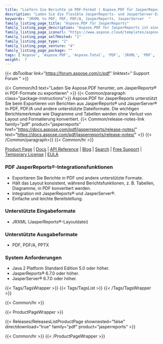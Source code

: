 ```yaml
---
title: "Liefern Sie Berichte im PDF-Format | Aspose.PDF für JasperReports"
description: "Laden Sie die flexible JasperReports- und JasperServer-Erweiterung herunter, mit der Sie Berichte in den Formaten PDF, PDF/A exportieren können. Berichtsmerkmale wie Tabellen, Diagramme und Bilder werden mit höchster Präzision in PDF konvertiert."
keywords: "JRXML to PDF, PDF, PDF/A, JasperReports, JasperServer  "
family_listing_page_title: "Aspose.PDF für JasperReports"
family_listing_page_description: "Aspose.PDF for JasperReports ist eine flexible JasperReports- und JasperServer-Erweiterung, mit der Sie Berichte im Portable Document Format (PDF, PDF/A) exportieren können. Wichtige Berichtsmerkmale wie Tabellen, Diagramme und Bilder werden mit höchster Präzision in PDF konvertiert."
family_listing_page_iconurl: "https://www.aspose.cloud/templates/aspose/App_Themes/V3/images/pdf/272x272/aspose_pdf-for-jasperreports-min.png"
family_listing_page_selfHosted: "1"
family_listing_page_type: "2"
family_listing_page_venture: "4"
family_listing_page_package: ""
tags: ['Aspose', 'Aspose.PDF', 'Aspose.Total', 'PDF', 'JRXML', 'PDF', 'PDFA', 'PPTX', 'JasperReports', 'JasperServer', 'report', 'export', 'table', 'chart', 'extension', 'conversion']
weight:  7
---
```


{{< dbToolbar link="https://forum.aspose.com/c/pdf" linktext=" Support Forum " >}}

{{< Common/h3 text="Laden Sie Aspose.PDF herunter, um JasperReports® in PDF-Formate zu exportieren"  >}}
{{< Common/paragraph class="package-instructions">}}
Aspose.PDF for JasperReports unterstützt Sie beim Exportieren von Berichten aus JasperReports® und JasperServer® in PDF, PDF/A und andere unterstützte Dateiformate. Die wichtigen Berichtsmerkmale wie Diagramme und Tabellen werden ohne Verlust von Layout und Formatierung konvertiert.
{{< Common/release-notes-link family="pdf" product="jasperreports" href="https://docs.aspose.com/pdf/jasperreports/release-notes/" text="https://docs.aspose.com/pdf/jasperreports/release-notes/"  >}}
{{< /Common/paragraph>}}
{{< Common/hr >}}

[Product Page](https://products.aspose.com/pdf/jasperreports/) | [Docs](https://docs.aspose.com/pdf/jasperreports/) | [API Reference](https://reference.aspose.com/pdf/) | [Blog](https://blog.aspose.com/category/pdf/) | [Search](https://search.aspose.com/) | [Free Support](https://forum.aspose.com/c/pdf) | [Temporary License](https://purchase.aspose.com/temporary-license) | [EULA](https://about.aspose.com/legal/eula/)

### PDF JasperReports®-Integrationsfunktionen

- Exportieren Sie Berichte in PDF und andere unterstützte Formate.
- Hält das Layout konsistent, während Berichtsfunktionen, z. B. Tabellen, Diagramme, in PDF konvertiert werden.
- Integration mit JasperReports® und JasperServer®.
- Einfache und leichte Bereitstellung.

### Unterstützte Eingabeformate

- JRXML (JasperReports®-Layoutdatei)

### Unterstützte Ausgabeformate

- PDF, PDF/A, PPTX

### System Anforderungen

- Java 2 Platform Standard Edition 5.0 oder höher.
- JasperReports® 6.7.0 oder höher.
- JasperServer® 6.7.0 oder höher.

{{< Tags/TagsWrapper >}}
 {{< Tags/TagsList >}}
{{< /Tags/TagsWrapper >}}

{{< Common/hr >}}

{{< ProductPageWrapper >}}
<!-- ReleasesListProductPage-->
   {{< Releases/ReleasesListProductPage shownested="false"  directdownload="true" family="pdf" product="jasperreports" >}}
<!-- /ReleasesListProductPage-->
{{< Common/hr >}}
{{< /ProductPageWrapper >}}

